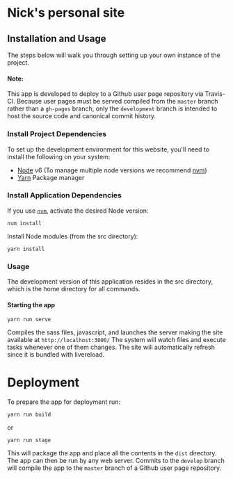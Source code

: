 # Nick's personal site

## Installation and Usage

The steps below will walk you through setting up your own instance of the project.

#### Note:
This app is developed to deploy to a Github user page repository via Travis-CI. Because user pages must be served compiled from the `master` branch rather than a `gh-pages` branch, only the `development` branch is intended to host the source code and canonical commit history.

### Install Project Dependencies
To set up the development environment for this website, you'll need to install the following on your system:

- [Node](http://nodejs.org/) v6 (To manage multiple node versions we recommend [nvm](https://github.com/creationix/nvm))
- [Yarn](https://yarnpkg.com/) Package manager

### Install Application Dependencies

If you use [`nvm`](https://github.com/creationix/nvm), activate the desired Node version:

```
nvm install
```

Install Node modules (from the src directory):

```
yarn install
```

### Usage
The development version of this application resides in the src directory, which is the home directory for all commands.

#### Starting the app

```
yarn run serve
```
Compiles the sass files, javascript, and launches the server making the site available at `http://localhost:3000/`
The system will watch files and execute tasks whenever one of them changes.
The site will automatically refresh since it is bundled with livereload.

# Deployment
To prepare the app for deployment run:

```
yarn run build
```
or
```
yarn run stage
```
This will package the app and place all the contents in the `dist` directory. The app can then be run by any web server. Commits to the `develop` branch will compile the app to the `master` branch of a Github user page repository.
